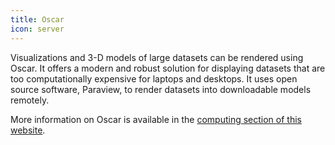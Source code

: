 ```yaml
---
title: Oscar
icon: server
---
```


Visualizations and 3-D models of large datasets can be rendered using Oscar. It offers a modern and robust solution for displaying datasets that are too computationally expensive for laptops and desktops. It uses open source software, Paraview, to render datasets into downloadable models remotely.

More information on Oscar is available in the [computing section of this website](services/computing#high-performance-computing-(oscar)).
